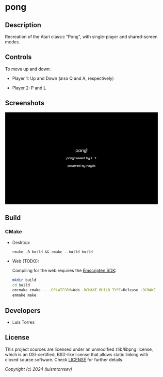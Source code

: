 # pong

## Description

Recreation of the Atari classic "Pong", with single-player and shared-screen modes.

## Controls

To move up and down:

- Player 1: Up and Down (also Q and A, respectively)

- Player 2: P and L

## Screenshots

![Demo](recordings/demo.gif)

## Build

### CMake

- Desktop:

    ```
    cmake -B build && cmake --build build
    ```

- Web (TODO):

    Compiling for the web requires the [Emscripten
    SDK](https://emscripten.org/docs/getting_started/downloads.html):

    ``` bash
    mkdir build
    cd build
    emcmake cmake .. -DPLATFORM=Web -DCMAKE_BUILD_TYPE=Release -DCMAKE_EXECUTABLE_SUFFIX=".html"
    emmake make
    ```

## Developers

- Luis Torres

## License

This project sources are licensed under an unmodified zlib/libpng license,
which is an OSI-certified, BSD-like license that allows static linking with
closed source software. Check [LICENSE](LICENSE) for further details.

*Copyright (c) 2024  (luismtorresv)*
